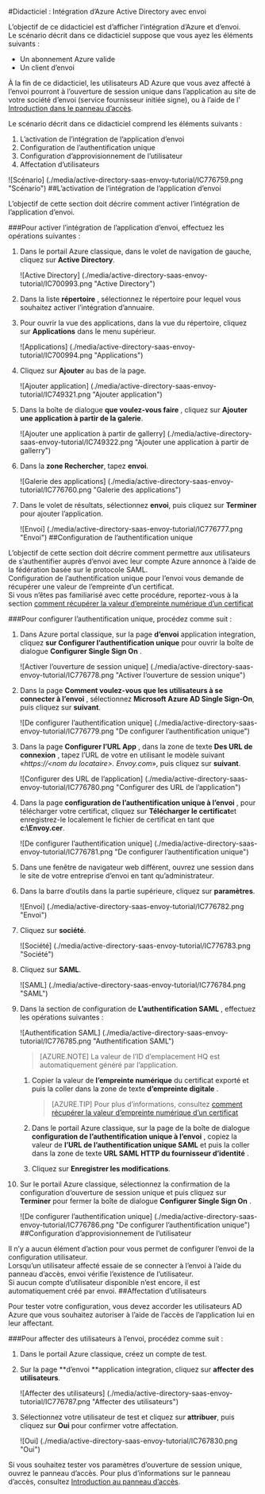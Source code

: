 <properties 
    pageTitle="Didacticiel : Intégration d’Azure Active Directory avec envoi | Microsoft Azure" 
    description="Apprenez à utiliser l’envoi avec Azure Active Directory pour activer l’ouverture de session unique, la mise en service automatique et bien plus encore !" 
    services="active-directory" 
    authors="jeevansd"  
    documentationCenter="na" 
    manager="femila"/>
<tags 
    ms.service="active-directory" 
    ms.devlang="na" 
    ms.topic="article" 
    ms.tgt_pltfrm="na" 
    ms.workload="identity" 
    ms.date="09/29/2016" 
    ms.author="jeedes" />

#<a name="tutorial-azure-active-directory-integration-with-envoy"></a>Didacticiel : Intégration d’Azure Active Directory avec envoi
  
L’objectif de ce didacticiel est d’afficher l’intégration d’Azure et d’envoi.  
Le scénario décrit dans ce didacticiel suppose que vous ayez les éléments suivants :

-   Un abonnement Azure valide
-   Un client d’envoi
  
À la fin de ce didacticiel, les utilisateurs AD Azure que vous avez affecté à l’envoi pourront à l’ouverture de session unique dans l’application au site de votre société d’envoi (service fournisseur initiée signe), ou à l’aide de l' [Introduction dans le panneau d’accès](active-directory-saas-access-panel-introduction.md).
  
Le scénario décrit dans ce didacticiel comprend les éléments suivants :

1.  L’activation de l’intégration de l’application d’envoi
2.  Configuration de l’authentification unique
3.  Configuration d’approvisionnement de l’utilisateur
4.  Affectation d’utilisateurs

![Scénario] (./media/active-directory-saas-envoy-tutorial/IC776759.png "Scénario")
##<a name="enabling-the-application-integration-for-envoy"></a>L’activation de l’intégration de l’application d’envoi
  
L’objectif de cette section doit décrire comment activer l’intégration de l’application d’envoi.

###<a name="to-enable-the-application-integration-for-envoy-perform-the-following-steps"></a>Pour activer l’intégration de l’application d’envoi, effectuez les opérations suivantes :

1.  Dans le portail Azure classique, dans le volet de navigation de gauche, cliquez sur **Active Directory**.

    ![Active Directory] (./media/active-directory-saas-envoy-tutorial/IC700993.png "Active Directory")

2.  Dans la liste **répertoire** , sélectionnez le répertoire pour lequel vous souhaitez activer l’intégration d’annuaire.

3.  Pour ouvrir la vue des applications, dans la vue du répertoire, cliquez sur **Applications** dans le menu supérieur.

    ![Applications] (./media/active-directory-saas-envoy-tutorial/IC700994.png "Applications")

4.  Cliquez sur **Ajouter** au bas de la page.

    ![Ajouter application] (./media/active-directory-saas-envoy-tutorial/IC749321.png "Ajouter application")

5.  Dans la boîte de dialogue **que voulez-vous faire** , cliquez sur **Ajouter une application à partir de la galerie**.

    ![Ajouter une application à partir de gallerry] (./media/active-directory-saas-envoy-tutorial/IC749322.png "Ajouter une application à partir de gallerry")

6.  Dans la **zone Rechercher**, tapez **envoi**.

    ![Galerie des applications] (./media/active-directory-saas-envoy-tutorial/IC776760.png "Galerie des applications")

7.  Dans le volet de résultats, sélectionnez **envoi**, puis cliquez sur **Terminer** pour ajouter l’application.

    ![Envoi] (./media/active-directory-saas-envoy-tutorial/IC776777.png "Envoi")
##<a name="configuring-single-sign-on"></a>Configuration de l’authentification unique
  
L’objectif de cette section doit décrire comment permettre aux utilisateurs de s’authentifier auprès d’envoi avec leur compte Azure annonce à l’aide de la fédération basée sur le protocole SAML.  
Configuration de l’authentification unique pour l’envoi vous demande de récupérer une valeur de l’empreinte d’un certificat.  
Si vous n’êtes pas familiarisé avec cette procédure, reportez-vous à la section [comment récupérer la valeur d’empreinte numérique d’un certificat](http://youtu.be/YKQF266SAxI)

###<a name="to-configure-single-sign-on-perform-the-following-steps"></a>Pour configurer l’authentification unique, procédez comme suit :

1.  Dans Azure portal classique, sur la page **d’envoi** application integration, cliquez **sur Configurer l’authentification unique** pour ouvrir la boîte de dialogue **Configurer Single Sign On** .

    ![Activer l’ouverture de session unique] (./media/active-directory-saas-envoy-tutorial/IC776778.png "Activer l’ouverture de session unique")

2.  Dans la page **Comment voulez-vous que les utilisateurs à se connecter à l’envoi** , sélectionnez **Microsoft Azure AD Single Sign-On**, puis cliquez sur **suivant**.

    ![De configurer l’authentification unique] (./media/active-directory-saas-envoy-tutorial/IC776779.png "De configurer l’authentification unique")

3.  Dans la page **Configurer l’URL App** , dans la zone de texte **Des URL de connexion** , tapez l’URL de votre en utilisant le modèle suivant «*https://\<nom du locataire\>. Envoy.com*», puis cliquez sur **suivant**.

    ![Configurer des URL de l’application] (./media/active-directory-saas-envoy-tutorial/IC776780.png "Configurer des URL de l’application")

4.  Dans la page **configuration de l’authentification unique à l’envoi** , pour télécharger votre certificat, cliquez sur **Télécharger le certificat**et enregistrez-le localement le fichier de certificat en tant que **c:\\Envoy.cer**.

    ![De configurer l’authentification unique] (./media/active-directory-saas-envoy-tutorial/IC776781.png "De configurer l’authentification unique")

5.  Dans une fenêtre de navigateur web différent, ouvrez une session dans le site de votre entreprise d’envoi en tant qu’administrateur.

6.  Dans la barre d’outils dans la partie supérieure, cliquez sur **paramètres**.

    ![Envoi] (./media/active-directory-saas-envoy-tutorial/IC776782.png "Envoi")

7.  Cliquez sur **société**.

    ![Société] (./media/active-directory-saas-envoy-tutorial/IC776783.png "Société")

8.  Cliquez sur **SAML**.

    ![SAML] (./media/active-directory-saas-envoy-tutorial/IC776784.png "SAML")

9.  Dans la section de configuration de **L’authentification SAML** , effectuez les opérations suivantes :

    ![Authentification SAML] (./media/active-directory-saas-envoy-tutorial/IC776785.png "Authentification SAML")

    >[AZURE.NOTE] La valeur de l’ID d’emplacement HQ est automatiquement généré par l’application.

    1.  Copier la valeur de **l’empreinte numérique** du certificat exporté et puis la coller dans la zone de texte **d’empreinte digitale** .  

        >[AZURE.TIP] Pour plus d’informations, consultez [comment récupérer la valeur d’empreinte numérique d’un certificat](http://youtu.be/YKQF266SAxI)

    2.  Dans le portail Azure classique, sur la page de la boîte de dialogue **configuration de l’authentification unique à l’envoi** , copiez la valeur de **l’URL de l’authentification unique SAML** et puis la coller dans la zone de texte **URL SAML HTTP du fournisseur d’identité** .
    3.  Cliquez sur **Enregistrer les modifications**.

10. Sur le portail Azure classique, sélectionnez la confirmation de la configuration d’ouverture de session unique et puis cliquez sur **Terminer** pour fermer la boîte de dialogue **Configurer Single Sign On** .

    ![De configurer l’authentification unique] (./media/active-directory-saas-envoy-tutorial/IC776786.png "De configurer l’authentification unique")
##<a name="configuring-user-provisioning"></a>Configuration d’approvisionnement de l’utilisateur
  
Il n’y a aucun élément d’action pour vous permet de configurer l’envoi de la configuration utilisateur.  
Lorsqu’un utilisateur affecté essaie de se connecter à l’envoi à l’aide du panneau d’accès, envoi vérifie l’existence de l’utilisateur.  
Si aucun compte d’utilisateur disponible n’est encore, il est automatiquement créé par envoi.
##<a name="assigning-users"></a>Affectation d’utilisateurs
  
Pour tester votre configuration, vous devez accorder les utilisateurs AD Azure que vous souhaitez autoriser à l’aide de l’accès de l’application lui en leur affectant.

###<a name="to-assign-users-to-envoy-perform-the-following-steps"></a>Pour affecter des utilisateurs à l’envoi, procédez comme suit :

1.  Dans le portail Azure classique, créez un compte de test.

2.  Sur la page **d’envoi **application integration, cliquez sur **affecter des utilisateurs**.

    ![Affecter des utilisateurs] (./media/active-directory-saas-envoy-tutorial/IC776787.png "Affecter des utilisateurs")

3.  Sélectionnez votre utilisateur de test et cliquez sur **attribuer**, puis cliquez sur **Oui** pour confirmer votre affectation.

    ![Oui] (./media/active-directory-saas-envoy-tutorial/IC767830.png "Oui")
  
Si vous souhaitez tester vos paramètres d’ouverture de session unique, ouvrez le panneau d’accès. Pour plus d’informations sur le panneau d’accès, consultez [Introduction au panneau d’accès](active-directory-saas-access-panel-introduction.md).